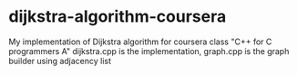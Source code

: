 # dijkstra-algorithm-coursera
My implementation of Dijkstra algorithm for coursera class "C++ for C programmers A"
dijkstra.cpp is the implementation, graph.cpp is the graph builder using adjacency list
